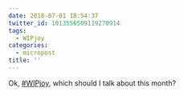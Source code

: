 ```yaml
---
date: 2018-07-01 18:54:37
twitter_id: 1013556509119270914
tags:
  - WIPjoy
categories:
  - micropost
title: ''
---
```


Ok, [#WIPjoy](https://twitter.com/hashtag/WIPjoy), which should I talk about this month?

